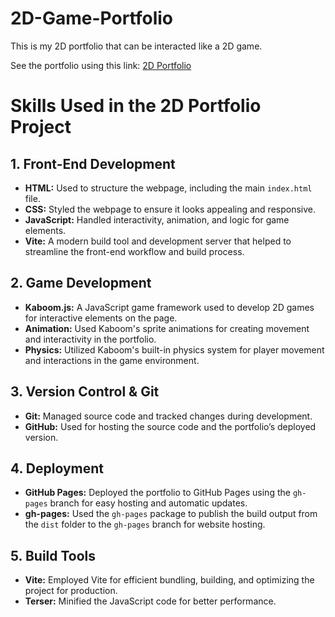 # 2D-Game-Portfolio
This is my 2D portfolio that can be interacted like a 2D game.

See the portfolio using this link: [2D Portfolio](https://liopold35894.github.io/2D-Game-Portfolio/)

# Skills Used in the 2D Portfolio Project

## 1. Front-End Development
- **HTML:** Used to structure the webpage, including the main `index.html` file.
- **CSS:** Styled the webpage to ensure it looks appealing and responsive.
- **JavaScript:** Handled interactivity, animation, and logic for game elements.
- **Vite:** A modern build tool and development server that helped to streamline the front-end workflow and build process.

## 2. Game Development
- **Kaboom.js:** A JavaScript game framework used to develop 2D games for interactive elements on the page.
- **Animation:** Used Kaboom's sprite animations for creating movement and interactivity in the portfolio.
- **Physics:** Utilized Kaboom's built-in physics system for player movement and interactions in the game environment.

## 3. Version Control & Git
- **Git:** Managed source code and tracked changes during development.
- **GitHub:** Used for hosting the source code and the portfolio’s deployed version.

## 4. Deployment
- **GitHub Pages:** Deployed the portfolio to GitHub Pages using the `gh-pages` branch for easy hosting and automatic updates.
- **gh-pages:** Used the `gh-pages` package to publish the build output from the `dist` folder to the `gh-pages` branch for website hosting.

## 5. Build Tools
- **Vite:** Employed Vite for efficient bundling, building, and optimizing the project for production.
- **Terser:** Minified the JavaScript code for better performance.
